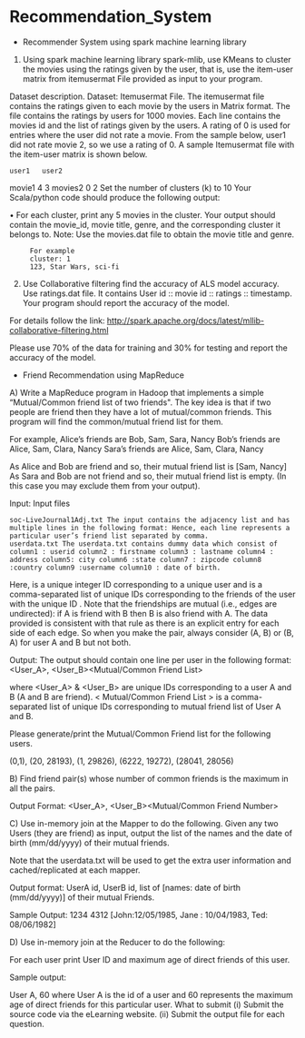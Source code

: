# Recommendation_System

- Recommender System using spark machine learning library

1. Using spark machine learning library spark-mlib, use KMeans to cluster the movies using the ratings given by the user, that is, use the item-user matrix from itemusermat File provided as input to your program.

Dataset description.
Dataset: Itemusermat File.
The itemusermat file contains the ratings given to each movie by the users in Matrix format. The file contains the ratings by users for 1000 movies.
Each line contains the movies id and the list of ratings given by the users. 
A rating of 0 is used for entries where the user did not rate a movie.
From the sample below, user1 did not rate movie 2, so we use a rating of 0.
A sample Itemusermat file with the item-user matrix is shown below.

	user1	user2
movie1	4	3
movies2	0	2
Set the number of clusters (k) to 10
Your Scala/python code should produce the following output:

•	For each cluster, print any 5 movies in the cluster. Your output should contain the movie_id, movie title, genre, and the corresponding cluster it belongs to. Note: Use the movies.dat file to obtain the movie title and genre.

         For example
         cluster: 1
         123, Star Wars, sci-fi 
   
   
         
2. Use Collaborative filtering find the accuracy of ALS model accuracy. Use ratings.dat file. It contains User id :: movie id :: ratings :: timestamp.  Your program should report the accuracy of the model.

For details follow the link:    http://spark.apache.org/docs/latest/mllib-collaborative-filtering.html  

Please use 70% of the data for training and 30% for testing and report the accuracy of the model.




- Friend Recommendation using MapReduce

A) Write a MapReduce program in Hadoop that implements a simple “Mutual/Common friend list of two friends". The key idea is that if two people are friend then they have a lot of mutual/common friends. This program will find the common/mutual friend list for them.

For example, Alice’s friends are Bob, Sam, Sara, Nancy Bob’s friends are Alice, Sam, Clara, Nancy Sara’s friends are Alice, Sam, Clara, Nancy

As Alice and Bob are friend and so, their mutual friend list is [Sam, Nancy] As Sara and Bob are not friend and so, their mutual friend list is empty. (In this case you may exclude them from your output).

Input: Input files

    soc-LiveJournal1Adj.txt The input contains the adjacency list and has multiple lines in the following format: Hence, each line represents a particular user’s friend list separated by comma.
    userdata.txt The userdata.txt contains dummy data which consist of column1 : userid column2 : firstname column3 : lastname column4 : address column5: city column6 :state column7 : zipcode column8 :country column9 :username column10 : date of birth.

Here, is a unique integer ID corresponding to a unique user and is a comma-separated list of unique IDs corresponding to the friends of the user with the unique ID . Note that the friendships are mutual (i.e., edges are undirected): if A is friend with B then B is also friend with A. The data provided is consistent with that rule as there is an explicit entry for each side of each edge. So when you make the pair, always consider (A, B) or (B, A) for user A and B but not both.

Output: The output should contain one line per user in the following format: <User_A>, <User_B><Mutual/Common Friend List>

where <User_A> & <User_B> are unique IDs corresponding to a user A and B (A and B are friend). < Mutual/Common Friend List > is a comma-separated list of unique IDs corresponding to mutual friend list of User A and B.

Please generate/print the Mutual/Common Friend list for the following users.

(0,1), (20, 28193), (1, 29826), (6222, 19272), (28041, 28056)



B) Find friend pair(s) whose number of common friends is the maximum in all the pairs.

Output Format: <User_A>, <User_B><Mutual/Common Friend Number>



C) Use in-memory join at the Mapper to do the following. Given any two Users (they are friend) as input, output the list of the names and the date of birth (mm/dd/yyyy) of their mutual friends.

Note that the userdata.txt will be used to get the extra user information and cached/replicated at each mapper.

Output format: UserA id, UserB id, list of [names: date of birth (mm/dd/yyyy)] of their mutual Friends.

Sample Output: 1234 4312 [John:12/05/1985, Jane : 10/04/1983, Ted: 08/06/1982]



D) Use in-memory join at the Reducer to do the following:

For each user print User ID and maximum age of direct friends of this user.

Sample output:

User A, 60 where User A is the id of a user and 60 represents the maximum age of direct friends for this particular user. What to submit (i) Submit the source code via the eLearning website. (ii) Submit the output file for each question.



